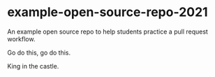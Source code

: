 # example-open-source-repo-2021

An example open source repo to help students practice a pull request workflow.


Go do this, go do this.

King in the castle.